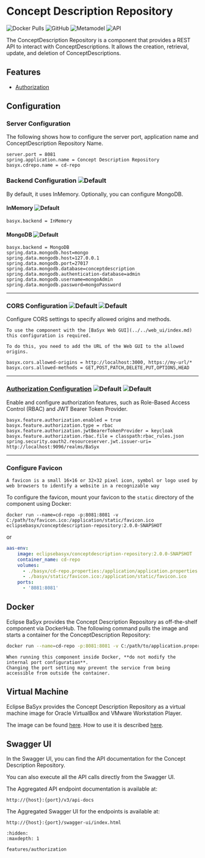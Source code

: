# Concept Description Repository

![Docker Pulls](https://img.shields.io/docker/pulls/eclipsebasyx/conceptdescription-repository)
![GitHub](https://img.shields.io/github/license/eclipse-basyx/basyx-java-server-sdk)
![Metamodel](https://img.shields.io/badge/Metamodel-v3.0-yellow)
![API](https://img.shields.io/badge/API-v3.0-yellow)

The ConceptDescription Repository is a component that provides a REST API to interact with ConceptDescriptions. It allows the creation, retrieval, update, and deletion of ConceptDescriptions.

## Features
- [Authorization](./features/authorization.md)

## Configuration

### Server Configuration
The following shows how to configure the server port, application name and ConceptDescription Repository Name.

```properties
server.port = 8081
spring.application.name = Concept Description Repository
basyx.cdrepo.name = cd-repo
```

### Backend Configuration ![Default](https://img.shields.io/badge/required-true-red)
By default, it uses InMemory. Optionally, you can configure MongoDB.

#### InMemory ![Default](https://img.shields.io/badge/default-true-blue)
```properties
basyx.backend = InMemory
```
#### MongoDB ![Default](https://img.shields.io/badge/default-false-blue)
```properties
basyx.backend = MongoDB
spring.data.mongodb.host=mongo
spring.data.mongodb.host=127.0.0.1
spring.data.mongodb.port=27017
spring.data.mongodb.database=conceptdescription
spring.data.mongodb.authentication-database=admin
spring.data.mongodb.username=mongoAdmin
spring.data.mongodb.password=mongoPassword
```
---

### CORS Configuration ![Default](https://img.shields.io/badge/default-false-blue) ![Default](https://img.shields.io/badge/required-false-red)
Configure CORS settings to specify allowed origins and methods.

```{warning}
To use the component with the [BaSyx Web GUI](../../web_ui/index.md) this configuration is required.

To do this, you need to add the URL of the Web GUI to the allowed origins.
```

```properties
basyx.cors.allowed-origins = http://localhost:3000, https://my-url/*
basyx.cors.allowed-methods = GET,POST,PATCH,DELETE,PUT,OPTIONS,HEAD
```
---

### [Authorization Configuration](./features/authorization.md) ![Default](https://img.shields.io/badge/default-false-blue) ![Default](https://img.shields.io/badge/required-false-red)
Enable and configure authorization features, such as Role-Based Access Control (RBAC) and JWT Bearer Token Provider.
```properties
basyx.feature.authorization.enabled = true
basyx.feature.authorization.type = rbac
basyx.feature.authorization.jwtBearerTokenProvider = keycloak
basyx.feature.authorization.rbac.file = classpath:rbac_rules.json
spring.security.oauth2.resourceserver.jwt.issuer-uri= http://localhost:9096/realms/BaSyx

```
---

### Configure Favicon
```{note}
A favicon is a small 16×16 or 32×32 pixel icon, symbol or logo used by web browsers to identify a website in a recognizable way
```
To configure the favicon, mount your favicon to the `static` directory of the component using Docker:
```
docker run --name=cd-repo -p:8081:8081 -v C:/path/to/favicon.ico:/application/static/favicon.ico eclipsebasyx/conceptdescription-repository:2.0.0-SNAPSHOT
```
or
```yaml
aas-env:
    image: eclipsebasyx/conceptdescription-repository:2.0.0-SNAPSHOT
    container_name: cd-repo
    volumes:
      - ./basyx/cd-repo.properties:/application/application.properties
	  - ./basyx/static/favicon.ico:/application/static/favicon.ico
    ports:
      - '8081:8081'
```

## Docker

Eclipse BaSyx provides the Concept Description Repository as off-the-shelf component via DockerHub. The following command pulls the image and starts a container for the ConceptDescription Repository:

```bash
docker run --name=cd-repo -p:8081:8081 -v C:/path/to/application.properties:/application/application.properties eclipsebasyx/conceptdescription-repository:2.0.0-SNAPSHOT
```

```{warning}
When running this component inside Docker, **do not modify the internal port configuration**.  
Changing the port setting may prevent the service from being accessible from outside the container.
```
## Virtual Machine
Eclipse BaSyx provides the Concept Description Repository as a virtual machine image for Oracle VirtualBox and VMware Workstation Player. 

The image can be found [here](https://oc.iese.de/index.php/s/9JyJAuOlhh9vMUu). How to use it is described [here](../../../user_tutorials/virtualmachines/alpine_virtualmachine_setup_use.md).

## Swagger UI
In the Swagger UI, you can find the API documentation for the Concept Description Repository.

You can also execute all the API calls directly from the Swagger UI.

The Aggregated API endpoint documentation is available at:

	http://{host}:{port}/v3/api-docs
	
The Aggregated Swagger UI for the endpoints is available at:

	http://{host}:{port}/swagger-ui/index.html



```{toctree}
:hidden:
:maxdepth: 1

features/authorization
```
